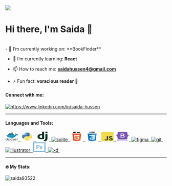 <div id="header" align="left">
  <img src="https://media.giphy.com/media/YnS7j9pwnECXLMrI4t/giphy.gif" width="90">
</div>



<div>
  <h1 align="left">Hi there, I'm Saida 👋
<!--   <img src="https://media.giphy.com/media/ZE6fovuAUGOGod9QSf/giphy.gif" width="50"> -->
  
  </h1> 
 
</div>


<br>
- 🔭 I’m currently working on: **BookFinder**

- 🌱 I’m currently learning: **React**

- 📫 How to reach me: **saidahussen4@gmail.com**

- ⚡ Fun fact: **voracious reader 📖** 

<h4 align="left">Connect with me:</h4>
<div align="left">
<a href="https://linkedin.com/in/https://www.linkedin.com/in/saida-hussen" target="blank"><img align="center" src="https://raw.githubusercontent.com/rahuldkjain/github-profile-readme-generator/master/src/images/icons/Social/linked-in-alt.svg" alt="https://www.linkedin.com/in/saida-hussen" height="20" width="40" /></a>
</div>

-----
<h4 align="left">Languages and Tools:</h4>
<div align="left">
    <a href="https://www.docker.com/" target="_blank" rel="noreferrer"> 
    <img src="https://raw.githubusercontent.com/devicons/devicon/master/icons/docker/docker-original-wordmark.svg" alt="docker" width="40" height="30"/>&nbsp; </a> 
    <a href="https://www.python.org" target="_blank" rel="noreferrer"> 
    <img src="https://raw.githubusercontent.com/devicons/devicon/master/icons/python/python-original.svg" alt="python" width="40" height="30"/>&nbsp; 
  </a>
    <a href="https://www.djangoproject.com/" target="_blank" rel="noreferrer"> 
    <img src="https://github.com/devicons/devicon/blob/master/icons/django/django-plain.svg" alt="django" width="40" height="30"/>&nbsp;
  </a>
    <a href="https://www.sqlite.org/" target="_blank" rel="noreferrer"> 
    <img src="https://www.vectorlogo.zone/logos/sqlite/sqlite-icon.svg" alt="sqlite" width="40" height="30"/>&nbsp;
  </a>
    <a href="https://www.w3.org/html/" target="_blank" rel="noreferrer"> 
    <img src="https://raw.githubusercontent.com/devicons/devicon/master/icons/html5/html5-original-wordmark.svg" alt="html5" width="40" height="30"/>&nbsp; 
  </a> 
    <a href="https://www.w3schools.com/css/" target="_blank" rel="noreferrer"> 
  <img src="https://raw.githubusercontent.com/devicons/devicon/master/icons/css3/css3-original-wordmark.svg" alt="css3" width="40" height="30"/>&nbsp; 
  </a> 
    <a href="https://developer.mozilla.org/en-US/docs/Web/JavaScript" target="_blank" rel="noreferrer"> 
    <img src="https://raw.githubusercontent.com/devicons/devicon/master/icons/javascript/javascript-original.svg" alt="javascript" width="40" height="30"/>&nbsp;
  </a> 
  <a href="https://getbootstrap.com" target="_blank" rel="noreferrer"> 
  <img src="https://raw.githubusercontent.com/devicons/devicon/master/icons/bootstrap/bootstrap-plain-wordmark.svg" alt="bootstrap" width="40" height="30"/>&nbsp; 
  </a> 
 
  <a href="https://www.figma.com/" target="_blank" rel="noreferrer"> 
    <img src="https://www.vectorlogo.zone/logos/figma/figma-icon.svg" alt="figma" width="40" height="30"/>&nbsp; 
  </a>
  <a href="https://git-scm.com/" target="_blank" rel="noreferrer"> 
    <img src="https://www.vectorlogo.zone/logos/git-scm/git-scm-icon.svg" alt="git" width="40" height="30"/>&nbsp;
  </a> 

  <a href="https://www.adobe.com/in/products/illustrator.html" target="_blank" rel="noreferrer"> 
    <img src="https://www.vectorlogo.zone/logos/adobe_illustrator/adobe_illustrator-icon.svg" alt="illustrator" width="40" height="30"/>&nbsp;
  </a> 

  <a href="https://www.photoshop.com/en" target="_blank" rel="noreferrer"> 
    <img src="https://raw.githubusercontent.com/devicons/devicon/master/icons/photoshop/photoshop-line.svg" alt="photoshop" width="40" height="30"/>&nbsp;
  </a> 
  <a href="https://www.adobe.com/products/xd.html" target="_blank" rel="noreferrer"> <img src="https://cdn.worldvectorlogo.com/logos/adobe-xd.svg" alt="xd" width="40" height="30"/>&nbsp; </a> 
</div>
  
  -----
  
  #### 🔥 My Stats:
<!--   <img align="" src="https://github-readme-stats.vercel.app/api?username=saida93522&show_icons=true&theme=radical&text_color=9bc091&locale=en" alt="saida93522" /> -->


<img align="left" src="https://github-readme-stats.vercel.app/api/top-langs?username=saida93522&show_icons=true&locale=en&layout=compact&theme=vision-friendly-dark" alt="saida93522" />

